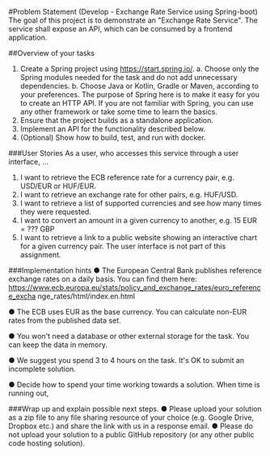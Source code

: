 #Problem Statement (Develop - Exchange Rate Service using Spring-boot)
The goal of this project is to demonstrate an "Exchange Rate Service". The service shall expose an API, which can be consumed by a frontend application.

##Overview of your tasks
1.	Create a Spring project using https://start.spring.io/.
      a.	Choose only the Spring modules needed for the task and do not add unnecessary dependencies.
      b.	Choose Java or Kotlin, Gradle or Maven, according to your preferences. The purpose of Spring here is to make it easy for you to create an HTTP API. If you are not familiar with Spring, you can use any other framework or take some time to learn the basics.
2.	Ensure that the project builds as a standalone application.
3.	Implement an API for the functionality described below.
4.	(Optional) Show how to build, test, and run with docker.

###User Stories
As a user, who accesses this service through a user interface, ...
1.	I want to retrieve the ECB reference rate for a currency pair, e.g. USD/EUR or HUF/EUR.
2.	I want to retrieve an exchange rate for other pairs, e.g. HUF/USD.
3.	I want to retrieve a list of supported currencies and see how many times they were requested.
4.	I want to convert an amount in a given currency to another, e.g. 15 EUR = ??? GBP
5.	I want to retrieve a link to a public website showing an interactive chart for a given currency pair.
      The user interface is not part of this assignment.

###Implementation hints
●	The European Central Bank publishes reference exchange rates on a daily basis. You can find them here:
https://www.ecb.europa.eu/stats/policy_and_exchange_rates/euro_reference_excha nge_rates/html/index.en.html

●	The ECB uses EUR as the base currency. You can calculate non-EUR rates from the published data set.

●	You won't need a database or other external storage for the task. You can keep the data in memory.

●	We suggest you spend 3 to 4 hours on the task. It's OK to submit an incomplete solution.

●	Decide how to spend your time working towards a solution. When time is running out,

###Wrap up and explain possible next steps.
●	Please upload your solution as a zip file to any file sharing resource of your choice (e.g. Google Drive, Dropbox etc.) and share the link with us in a response email.
●	Please do not upload your solution to a public GitHub repository (or any other public code hosting solution).
